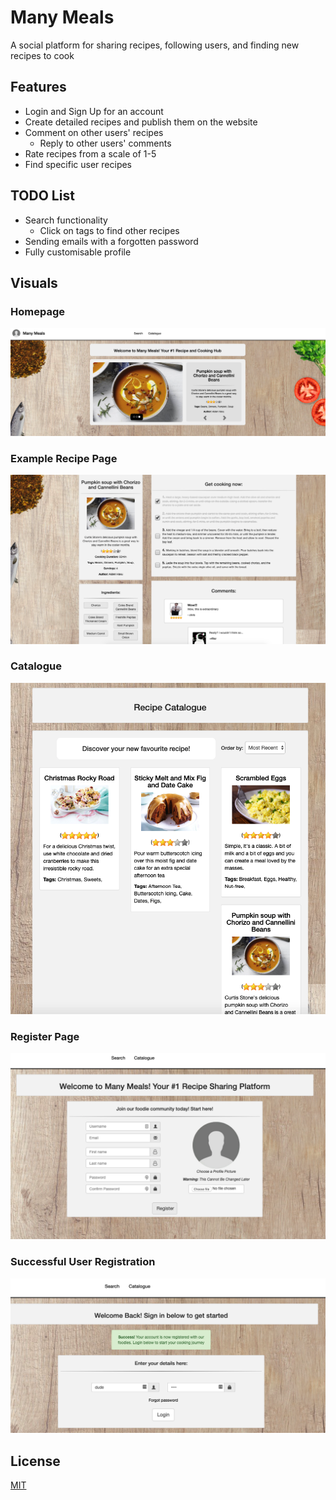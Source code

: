 # Many Meals
A social platform for sharing recipes, following users, and finding new recipes to cook

## Features
- Login and Sign Up for an account
- Create detailed recipes and publish them on the website
- Comment on other users' recipes
    - Reply to other users' comments
- Rate recipes from a scale of 1-5
- Find specific user recipes

## TODO List
- Search functionality
    - Click on tags to find other recipes
- Sending emails with a forgotten password
- Fully customisable profile

## Visuals

### Homepage
![homepage](/visuals/pic1.png)

### Example Recipe Page
![recipe](/visuals/pic2.png)

### Catalogue
![catalogue](/visuals/pic3.png)

### Register Page
![register](/visuals/pic4.png)

### Successful User Registration
![success](/visuals/pic5.png)

## License
[MIT](https://choosealicense.com/licenses/mit/)
